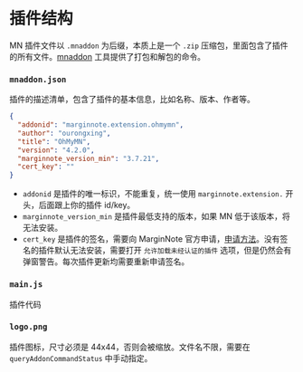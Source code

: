 # 插件结构

MN 插件文件以 `.mnaddon` 为后缀，本质上是一个 `.zip` 压缩包，里面包含了插件的所有文件。[mnaddon](./lite.md#cli) 工具提供了打包和解包的命令。

### `mnaddon.json`
插件的描述清单，包含了插件的基本信息，比如名称、版本、作者等。
```json
{
  "addonid": "marginnote.extension.ohmymn",
  "author": "ourongxing",
  "title": "OhMyMN",
  "version": "4.2.0",
  "marginnote_version_min": "3.7.21",
  "cert_key": ""
}
```

- `addonid` 是插件的唯一标识，不能重复，统一使用 `marginnote.extension.` 开头，后面跟上你的插件 id/key。
- `marginnote_version_min` 是插件最低支持的版本，如果 MN 低于该版本，将无法安装。
- `cert_key` 是插件的签名，需要向 MarginNote 官方申请，[申请方法](https://bbs.marginnote.cn/t/topic/8042)。没有签名的插件默认无法安装，需要打开 `允许加载未经认证的插件` 选项，但是仍然会有弹窗警告。每次插件更新均需要重新申请签名。

### `main.js`
插件代码
###  `logo.png`
插件图标，尺寸必须是 44x44，否则会被缩放。文件名不限，需要在 `queryAddonCommandStatus` 中手动指定。